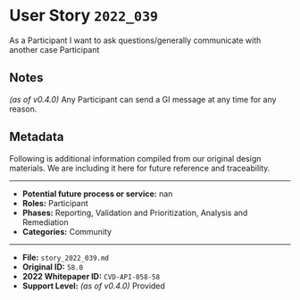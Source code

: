 
# User Story `2022_039` #

As a Participant I want to ask questions/generally communicate with another case Participant

## Notes ##

*(as of v0.4.0)*
Any Participant can send a GI message at any time for any reason.


## Metadata ##

Following is additional information compiled from our original design materials.
We are including it here for future reference and traceability.

---

- **Potential future process or service:** nan
- **Roles:** Participant
- **Phases:** Reporting, Validation and Prioritization, Analysis and Remediation
- **Categories:** Community

---

- **File:** `story_2022_039.md`
- **Original ID:** `58.0`
- **2022 Whitepaper ID:** `CVD-API-058-58`
- **Support Level:** *(as of v0.4.0)* Provided
